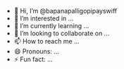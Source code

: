 - 👋 Hi, I’m @bapanapalligopipayswiff
- 👀 I’m interested in ...
- 🌱 I’m currently learning ...
- 💞️ I’m looking to collaborate on ...
- 📫 How to reach me ...
- 😄 Pronouns: ...
- ⚡ Fun fact: ...

<!---
bapanapalligopipayswiff/bapanapalligopipayswiff is a ✨ special ✨ repository because its `README.md` (this file) appears on your GitHub profile.
You can click the Preview link to take a look at your changes.
--->
